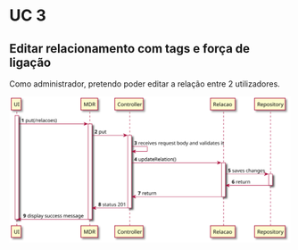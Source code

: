 # UC 3

## Editar relacionamento com tags e força de ligação

Como administrador, pretendo poder editar a relação entre 2 utilizadores.

![UC3.svg](UC3.svg)
